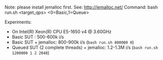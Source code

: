 Note: please install jemalloc first. See: http://jemalloc.net/
Command: bash run.sh <target_qps> <0=Basic,1=Queue> <numCompleteThreads> <maxSizeInComplete>

Experiments:
- On Intel(R) Xeon(R) CPU E5-1650 v4 @ 3.60GHz
- Basic SUT : 500-600k i/s
- Basic SUT + jemalloc: 800-900k i/s (`bash run.sh 800000 0`)
- Queued SUT (2 complete threads) + jemalloc: 1.2-1.3M i/s (`bash run.sh 1200000 1 2 2048`)
